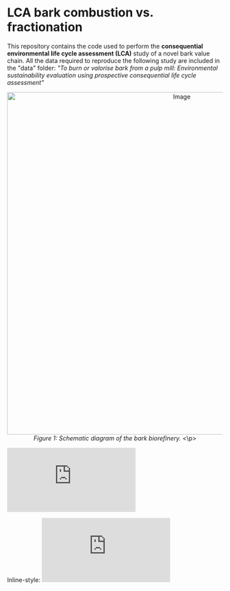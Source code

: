 # LCA bark combustion vs. fractionation

This repository contains the code used to perform the **consequential environmental life cycle assessment (LCA)** study of a novel bark value chain. All the data required to reproduce the following study are included in the "data" folder: 
*"To burn or valorise bark from a pulp mill: Environmental sustainability evaluation using prospective consequential life cycle assessment"*

<p align="center">
<img scr='./schematic_diagram.pdf' alt="Image" width=800>
<br>
<em> Figure 1: Schematic diagram of the bark biorefinery.</em>
<\p>


![schematic diagram](https://github.com/user-attachments/files/16131351/fig1_schematic_diagram.pdf)


Inline-style: 
![alt text](https://github.com/leabrd/schematic_diagram.pdf "Logo Title Text 1")


